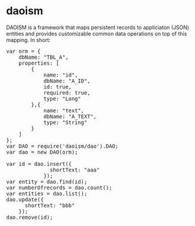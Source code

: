 # daoism
DAOISM is a framework that maps persistent records to appliciaton (JSON) entities and provides customizable common data operations on top of this mapping.
In short: 
<pre>
var orm = {
	dbName: "TBL_A",
	properties: [
		{
			name: "id",
			dbName: "A_ID",
			id: true,
			required: true,
			type: "Long"
		},{
			name: "text",
			dbName: "A_TEXT",
			type: "String"
		}
	]
};
var DAO = require('daoism/dao').DAO;
var dao = new DAO(orm);

var id = dao.insert({
              shortText: "aaa"
            });
var entity = dao.find(id);            
var numberOfrecords = dao.count();
var entities = dao.list();
dao.update({
      shortText: "bbb"
    });
dao.remove(id);
</pre>
